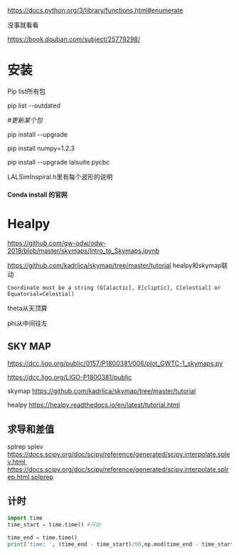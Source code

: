 https://docs.python.org/3/library/functions.html#enumerate

没事就看看

https://book.douban.com/subject/25779298/



# 安装

Pip list所有包

 pip list --outdated 

*#更新某个包*

 pip install --upgrade <packages-name>

pip install numpy=1.2.3

pip install --upgrade lalsuite pycbc

LALSimInspiral.h里有每个波形的说明



#### Conda install 的官网



# Healpy

https://github.com/gw-odw/odw-2018/blob/master/skymaps/Intro_to_Skymaps.ipynb

https://github.com/kadrlica/skymap/tree/master/tutorial healpy和skymap联动

```
Coordinate must be a string (G[alactic], E[cliptic], C[elestial] or Equatorial=Celestial)
```

theta从天顶算

phi从中间往左

## SKY MAP

https://dcc.ligo.org/public/0157/P1800381/006/plot_GWTC-1_skymaps.py

https://dcc.ligo.org/LIGO-P1800381/public

skymap https://github.com/kadrlica/skymap/tree/master/tutorial

healpy https://healpy.readthedocs.io/en/latest/tutorial.html   



## 求导和差值

splrep splev https://docs.scipy.org/doc/scipy/reference/generated/scipy.interpolate.splev.html https://docs.scipy.org/doc/scipy/reference/generated/scipy.interpolate.splrep.html splprep



## 计时

```python
import time
time_start = time.time() #开始
```

```python
time_end = time.time()
print('time: ', (time_end - time_start)/60,np.mod(time_end - time_start, 60)) # 以秒为单位  
```

